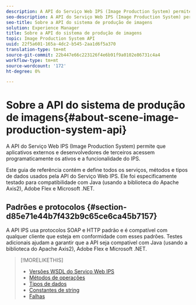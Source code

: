 ```yaml
---
description: A API do Serviço Web IPS (Image Production System) permite que aplicativos externos e desenvolvedores de terceiros acessem programaticamente os ativos e a funcionalidade do IPS.
seo-description: A API do Serviço Web IPS (Image Production System) permite que aplicativos externos e desenvolvedores de terceiros acessem programaticamente os ativos e a funcionalidade do IPS.
seo-title: Sobre a API do sistema de produção de imagens
solution: Experience Manager
title: Sobre a API do sistema de produção de imagens
topic: Image Production System API
uuid: 22f5a601-165a-4dc2-b545-2aa1d6f5a370
translation-type: tm+mt
source-git-commit: 22b447e66c223126f4e6b91f9a0102e86731c4a4
workflow-type: tm+mt
source-wordcount: '172'
ht-degree: 0%

---
```



# Sobre a API do sistema de produção de imagens{#about-scene-image-production-system-api}

A API do Serviço Web IPS (Image Production System) permite que aplicativos externos e desenvolvedores de terceiros acessem programaticamente os ativos e a funcionalidade do IPS.

Este guia de referência contém e define todos os serviços, métodos e tipos de dados usados pela API do Serviço Web IPS. Ele foi especificamente testado para compatibilidade com Java (usando a biblioteca do Apache Axis2), Adobe Flex e Microsoft .NET.

## Padrões e protocolos {#section-d85e71e44b7f432b9c65ce6ca45b7157}

A API IPS usa protocolos SOAP e HTTP padrão e é compatível com qualquer cliente que esteja em conformidade com esses padrões. Testes adicionais ajudam a garantir que a API seja compatível com Java (usando a biblioteca do Apache Axis2), Adobe Flex e Microsoft .NET.

>[!MORELIKETHIS]
>
>* [Versões WSDL do Serviço Web IPS](c-wsdl-versions.md#concept-aff3e13f3b59486882260b5f2e962226)
>* [Métodos de operações](operations/c-operations-intro/c-methods/c-methods.md)
>* [Tipos de dados](types/c-data-types/c-data-types.md#concept-dcf2ce73ff334e22bc4c634e3a0a50a6)
>* [Constantes de string](string-constants/c-string-constants/c-string-constants.md)
>* [Falhas](faults/c-faults/c-faults.md#concept-28c5e495f39443ecab05384d8cf8ab6b)

